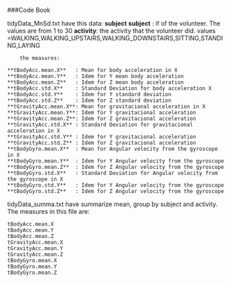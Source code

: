 ###Code Book

tidyData_MnSd.txt have this data:
**subject**
	**subject** : if of the volunteer. The values are from 1 to 30 
	**activity**: the activity that the volunteer did. values =WALKING,WALKING_UPSTAIRS,WALKING_DOWNSTAIRS,SITTING,STANDING,LAYING

        the measures:

	**tBodyAcc.mean.X**   : Mean for body acceleration in X
	**tBodyAcc.mean.Y**   : Idem for Y mean body acceleration
	**tBodyAcc.mean.Z**   : Idem for Z mean body acceleration
	**tBodyAcc.std.X**    : Standard Deviation for body acceleration X
	**tBodyAcc.std.Y**    : Idem for Y standard deviation
	**tBodyAcc.std.Z**    : Idem for Z standard deviation
	**tGravityAcc.mean.X**: Mean for gravitacional acceleration in X
	**tGravityAcc.mean.Y**: Idem for Y gravitacional acceleration
	**tGravityAcc.mean.Z**: Idem for Z gravitacional acceleration
	**tGravityAcc.std.X** : Standard Deviation for gravitacional acceleration in X 
	**tGravityAcc.std.Y** : Idem for Y gravitacional acceleration
	**tGravityAcc.std.Z** : Idem for Z gravitacional acceleration
	**tBodyGyro.mean.X**  : Mean for Angular velocity from the gyroscope in X
	**tBodyGyro.mean.Y**  : Idem for Y Angular velocity from the gyroscope
	**tBodyGyro.mean.Z**  : Idem for Z Angular velocity from the gyroscope
	**tBodyGyro.std.X**   : Standard Deviation for Angular velocity from the gyroscope in X 
	**tBodyGyro.std.Y**   : Idem for Y Angular velocity from the gyroscope
	**tBodyGyro.std.Z**   : Idem for Z Angular velocity from the gyroscope
	
 tidyData_summa.txt have summarize mean, group by subject and activity. The measures in this file are:
 
 	tBodyAcc.mean.X
 	tBodyAcc.mean.Y
 	tBodyAcc.mean.Z
 	tGravityAcc.mean.X
 	tGravityAcc.mean.Y
 	tGravityAcc.mean.Z
 	tBodyGyro.mean.X
 	tBodyGyro.mean.Y
 	tBodyGyro.mean.Z